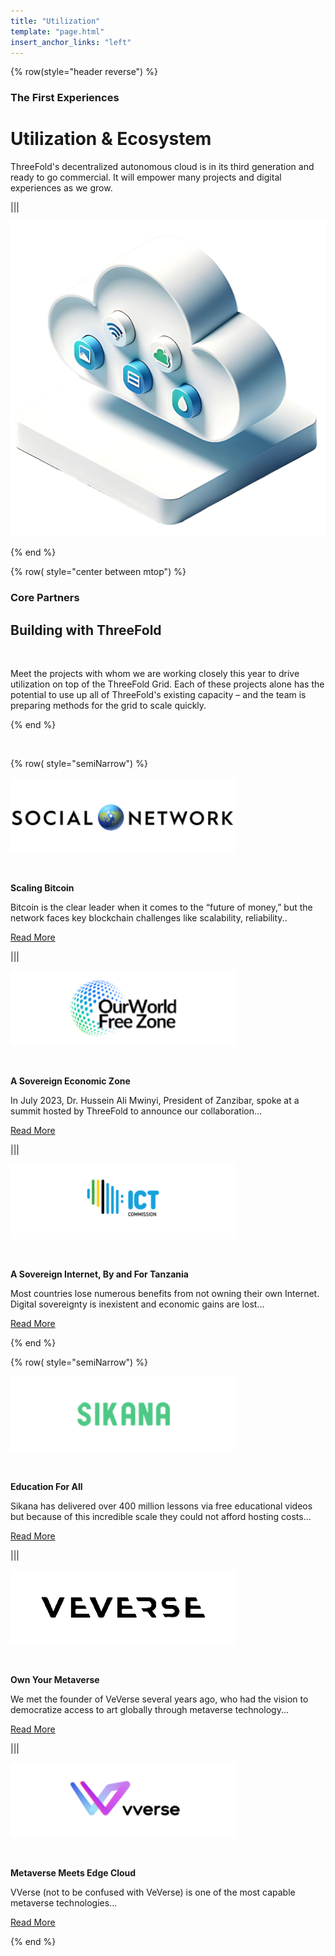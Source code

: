 ```yaml
---
title: "Utilization"
template: "page.html"
insert_anchor_links: "left"
---
```



<!-- section 1  -->

<div class="container mx-auto">

{% row(style="header reverse") %}

### **<span class="green">The First Experiences</span>**

# **Utilization & <span class="blue">Ecosystem</span>**

ThreeFold's decentralized autonomous cloud is in its third generation and ready to go commercial. It will empower many projects and digital experiences as we
grow.

|||

![Image](utilization_section1.png#mx-auto)

{% end %}





<!-- section 2  -->

{% row( style="center between mtop") %}

### **<span class="blue">Core Partners</span>**

## **Building with ThreeFold**

<br>

Meet the projects with whom we are working closely this year to drive utilization on top of the ThreeFold Grid. Each of these projects alone has the potential to use up all of ThreeFold's existing capacity – and the team is preparing methods for the grid to scale quickly.

{% end %}


<br>


{% row( style="semiNarrow") %}


<div class="shadow-md rounded-md border-solid border-2 border-gray-100 p-4 md:p-6 mypartners">

[![Image](social_logo.png#icon#mx-auto)](/partners/social-network)

<br>

**Scaling Bitcoin**

<p class="text-base mt-2">Bitcoin is the clear leader when it comes to the “future of money,” but the network faces key blockchain challenges like scalability, reliability.. </P>

<span class="text-base">[Read More](/partners/social-network)</span>



</div>


|||


<div class="shadow-md rounded-md border-solid border-2 border-gray-100 p-4 md:p-6 mypartners">

[![Image](ourworld_logo.png#icon#mx-auto)](/partners/our-world-free-zone)

<br>

**A Sovereign Economic Zone**

<p class="text-base">In July 2023, Dr. Hussein Ali Mwinyi, President of Zanzibar, spoke at a summit hosted by ThreeFold to announce our collaboration... </P>

<span class="text-base">[Read More](/partners/social-network)</span>

</div>


|||


<div class="shadow-md rounded-md border-solid border-2 border-gray-100 p-4 md:p-6 mypartners">

[![Image](ict_logo.png#icon#mx-auto)](/partners/tanzania-sovereign-internet)

<br>

**A Sovereign Internet, By and For Tanzania**

<p class="text-base">Most countries lose numerous benefits from not owning their own Internet. Digital sovereignty is inexistent and economic gains are lost... </P>

<span class="text-base">[Read More](/partners/tanzania-sovereign-internet)</span>

</div>

{% end %}


{% row( style="semiNarrow") %}

<div class="shadow-md rounded-md border-solid border-2 border-gray-100 p-4 md:p-6 mypartners">

[![Image](sikana_logo.png#icon#mx-auto)](/partners/sikana)

<br>

**Education For All**

<p class="text-base">Sikana has delivered over 400 million lessons via free educational videos but because of this incredible scale they could not afford hosting costs... </P>

<span class="text-base">[Read More](/partners/sikana)</span>

</div>

|||


<div class="shadow-md rounded-md border-solid border-2 border-gray-100 p-4 md:p-6 mypartners">

[![Image](veverse_logo.png#icon#mx-auto)](/partners/veverse)

<br>

**Own Your Metaverse**

<p class="text-base">We met the founder of VeVerse several years ago, who had the vision to democratize access to art globally through metaverse technology... </P>

<span class="text-base">[Read More](/partners/veverse)</span>

</div>

|||

<div class="shadow-md rounded-md border-solid border-2 border-gray-100 p-4 md:p-6 mypartners">

[![Image](vverse_logo.png#icon#mx-auto)](/partners/vverse/)

<br>

**Metaverse Meets Edge Cloud**

<p class="text-base">VVerse (not to be confused with VeVerse) is one of the most capable metaverse technologies... </P>

<span class="text-base">[Read More](/partners/vverse/)</span>

</div>

{% end %}

</div>

